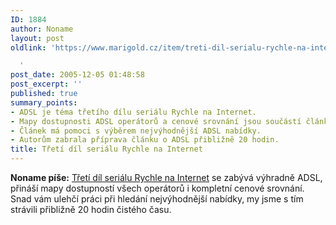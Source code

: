 ```yaml
---
ID: 1884
author: Noname
layout: post
oldlink: 'https://www.marigold.cz/item/treti-dil-serialu-rychle-na-internet

  '
post_date: 2005-12-05 01:48:58
post_excerpt: ''
published: true
summary_points:
- ADSL je téma třetího dílu seriálu Rychle na Internet.
- Mapy dostupnosti ADSL operátorů a cenové srovnání jsou součástí článku.
- Článek má pomoci s výběrem nejvýhodnější ADSL nabídky.
- Autorům zabrala příprava článku o ADSL přibližně 20 hodin.
title: Třetí díl seriálu Rychle na Internet
---
```


<p><strong>Noname píše:</strong> <a href="http://www.internetprovsechny.cz/clanek.php?cid=146">Třetí díl seriálu Rychle na Internet</a> se zabývá výhradně ADSL, přináší mapy dostupností všech operátorů i kompletní cenové srovnání. Snad vám ulehčí práci při hledání nejvýhodnější nabídky, my jsme s tím strávili přibližně 20 hodin čistého času.</p>
